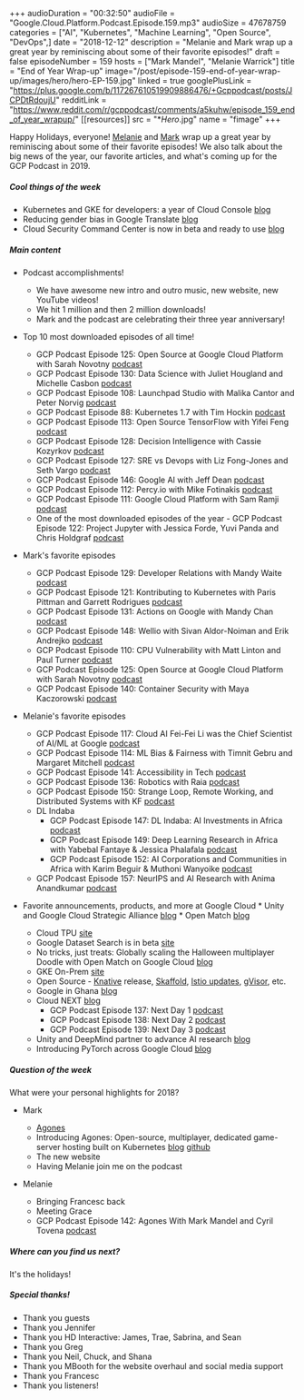 +++
audioDuration = "00:32:50"
audioFile = "Google.Cloud.Platform.Podcast.Episode.159.mp3"
audioSize = 47678759
categories = ["AI", "Kubernetes", "Machine Learning", "Open Source", "DevOps",]
date = "2018-12-12"
description = "Melanie and Mark wrap up a great year by reminiscing about some of their favorite episodes!"
draft = false
episodeNumber = 159
hosts = ["Mark Mandel", "Melanie Warrick"]
title = "End of Year Wrap-up"
image="/post/episode-159-end-of-year-wrap-up/images/hero/hero-EP-159.jpg"
linked = true
googlePlusLink = "https://plus.google.com/b/117267610519909886476/+Gcppodcast/posts/JCPDtRdoujU"
redditLink = "https://www.reddit.com/r/gcppodcast/comments/a5kuhw/episode_159_end_of_year_wrapup/"
[[resources]]
  src = "**Hero*.jpg"
  name = "fimage"
+++

Happy Holidays, everyone! [Melanie](https://twitter.com/nyghtowl) and [Mark](https://twitter.com/Neurotic) wrap up a great year by reminiscing about some of their favorite episodes! We also talk about the big news of the year, our favorite articles, and what's coming up for the GCP Podcast in 2019.

<!--more-->

##### Cool things of the week

* Kubernetes and GKE for developers: a year of Cloud Console [blog](https://cloud.google.com/blog/products/containers-kubernetes/kubernetes-and-gke-for-developers-a-year-of-cloud-console)
* Reducing gender bias in Google Translate [blog](https://www.blog.google/products/translate/reducing-gender-bias-google-translate/amp/)
* Cloud Security Command Center is now in beta and ready to use [blog](https://cloud.google.com/blog/products/identity-security/cloud-security-command-center-is-now-in-beta)

##### Main content

* Podcast accomplishments! 
     * We have awesome new intro and outro music, new website, new YouTube videos! 
     * We hit 1 million and then 2 million downloads! 
     * Mark and the podcast are celebrating their three year anniversary!

* Top 10 most downloaded episodes of all time!
     * GCP Podcast Episode 125: Open Source at Google Cloud Platform with Sarah Novotny [podcast](https://gcppodcast.com/post/episode-125-open-source-at-google-cloud-platform-with-sarah-novotny/)
     * GCP Podcast Episode 130: Data Science with Juliet Hougland and Michelle Casbon [podcast](https://www.gcppodcast.com/post/episode-130-data-science-with-juliet-hougland-and-michelle-casbon/)
     * GCP Podcast Episode 108: Launchpad Studio with Malika Cantor and Peter Norvig [podcast](https://www.gcppodcast.com/post/episode-108-lauchpad-studio-with-malika-cantor-and-peter-norvig/)
     * GCP Podcast Episode 88: Kubernetes 1.7 with Tim Hockin [podcast](https://www.gcppodcast.com/post/episode-88-kubernetes-1-7-with-tim-hockin/)
     * GCP Podcast Episode 113: Open Source TensorFlow with Yifei Feng [podcast](https://gcppodcast.com/post/episode-113-open-source-tensorflow-with-yifei-feng/)
     * GCP Podcast Episode 128: Decision Intelligence with Cassie Kozyrkov [podcast](https://gcppodcast.com/post/episode-128-decision-intelligence-with-cassie-kozyrkov/)
     * GCP Podcast Episode 127: SRE vs Devops with Liz Fong-Jones and Seth Vargo [podcast](https://gcppodcast.com/post/episode-127-sre-vs-devops-with-liz-fong-jones-and-seth-vargo/)
     * GCP Podcast Episode 146: Google AI with Jeff Dean [podcast](https://gcppodcast.com/post/episode-146-google-ai-with-jeff-dean/)
     * GCP Podcast Episode 112: Percy.io with Mike Fotinakis [podcast](https://gcppodcast.com/post/episode-112-percy-io-with-mike-fotinakis/)
     * GCP Podcast Episode 111: Google Cloud Platform with Sam Ramji [podcast](https://gcppodcast.com/post/episode-111-google-cloud-platform-with-sam-ramji/ )
     * One of the most downloaded episodes of the year - GCP Podcast Episode 122: Project Jupyter with Jessica Forde, Yuvi Panda and Chris Holdgraf [podcast](https://gcppodcast.com/post/episode-122-project-jupyter-with-jessica-forde-yuvi-panda-and-chris-holdgraf/)

* Mark's favorite episodes
     * GCP Podcast Episode 129: Developer Relations with Mandy Waite [podcast](https://gcppodcast.com/post/episode-129-developer-releations-with-mandy-waite/)
     * GCP Podcast Episode 121: Kontributing to Kubernetes with Paris Pittman and Garrett Rodrigues [podcast](https://gcppodcast.com/post/episode-121-kontributing-to-kubernetes-with-paris-pittman-and-garrett-rodrigues/)
     * GCP Podcast Episode 131: Actions on Google with Mandy Chan [podcast](https://gcppodcast.com/post/episode-131-actions-on-google-with-mandy-chan/)
     * GCP Podcast Episode 148: Wellio with Sivan Aldor-Noiman and Erik Andrejko [podcast](https://gcppodcast.com/post/episode-148-wellio-with-sivan-aldor-noiman-and-erik-andrejko/)
     * GCP Podcast Episode 110: CPU Vulnerability with Matt Linton and Paul Turner [podcast](https://gcppodcast.com/post/episode-110-cpu-vulnerability-with-matt-linton-and-paul-turner/)
     * GCP Podcast Episode 125: Open Source at Google Cloud Platform with Sarah Novotny [podcast](https://gcppodcast.com/post/episode-125-open-source-at-google-cloud-platform-with-sarah-novotny/)
     * GCP Podcast Episode 140: Container Security with Maya Kaczorowski [podcast](https://gcppodcast.com/post/episode-140-container-security-with-maya-kaczorowski/)

* Melanie's favorite episodes
     * GCP Podcast Episode 117: Cloud AI Fei-Fei Li was the Chief Scientist of AI/ML at Google [podcast](https://www.gcppodcast.com/post/episode-117-cloud-ai-with-fei-fei-li/)
     * GCP Podcast Episode 114: ML Bias & Fairness with Timnit Gebru and Margaret Mitchell [podcast](https://www.gcppodcast.com/post/episode-114-machine-learning-bias-and-fairness-with-timnit-gebru-and-margaret-mitchell/)
     * GCP Podcast Episode 141: Accessibility in Tech [podcast](https://gcppodcast.com/post/episode-141-accessibility-in-tech/)
     * GCP Podcast Episode 136: Robotics with Raia [podcast](https://www.gcppodcast.com/post/episode-136-robotics-navigation-and-reinforcement-learning-with-raia-hadsell/)
     * GCP Podcast Episode 150: Strange Loop, Remote Working, and Distributed Systems with KF [podcast](https://www.gcppodcast.com/post/episode-150-strange-loop-remote-working-and-distributed-systems-with-kf/)
     * DL Indaba
         * GCP Podcast Episode 147: DL Indaba: AI Investments in Africa [podcast](https://www.gcppodcast.com/post/episode-147-dl-indaba-ai-investments-in-africa/)
         * GCP Podcast Episode 149: Deep Learning Research in Africa with Yabebal Fantaye & Jessica Phalafala [podcast](https://www.gcppodcast.com/post/episode-149-deep-learning-research-in-africa-with-yabebal-fantaye-and-jessica-phalafala/)
         * GCP Podcast Episode 152: AI Corporations and Communities in Africa with Karim Beguir & Muthoni Wanyoike [podcast](https://www.gcppodcast.com/post/episode-152-ai-corporations-and-communities-in-africa-with-karim-beguir-and-buthoni-wanyoike/)
     * GCP Podcast Episode 157: NeurIPS and AI Research with Anima Anandkumar [podcast](https://www.gcppodcast.com/post/episode-157-neurips-and-ai-research-with-anima-anandkumar/)

* Favorite announcements, products, and more at Google Cloud
      * Unity and Google Cloud Strategic Alliance [blog](https://www.blog.google/products/google-cloud/powering-up-connected-game-development-through-our-alliance-with-unity/)
          * Open Match [blog](https://cloud.google.com/blog/products/open-source/open-match-flexible-and-extensible-matchmaking-for-games)
     * Cloud TPU [site](https://cloud.google.com/tpu/)
     * Google Dataset Search is in beta [site](https://toolbox.google.com/datasetsearch)
     * No tricks, just treats: Globally scaling the Halloween multiplayer Doodle with Open Match on Google Cloud [blog](https://cloud.google.com/blog/topics/inside-google-cloud/no-tricks-just-treats-globally-scaling-the-halloween-multiplayer-doodle-with-open-match-on-google-cloud)
     * GKE On-Prem [site](https://cloud.google.com/gke-on-prem/)
     * Open Source - [Knative](https://cloud.google.com/knative/) release, [Skaffold](https://cloud.google.com/blog/products/gcp/introducing-skaffold-easy-and-repeatable-kubernetes-development), [Istio updates](https://cloud.google.com/blog/products/gcp/istio-reaches-1-0-ready-for-prod), [gVisor](https://cloud.google.com/blog/products/gcp/open-sourcing-gvisor-a-sandboxed-container-runtime), etc.
     * Google in Ghana [blog](https://www.blog.google/around-the-globe/google-africa/google-ai-ghana/)
     * Cloud NEXT [blog](https://www.blog.google/products/google-cloud/100-plus-announcements-from-google-cloud-next-18/)
         * GCP Podcast Episode 137: Next Day 1 [podcast](https://www.gcppodcast.com/post/episode-137-next-day-1/)
         * GCP Podcast Episode 138: Next Day 2 [podcast](https://www.gcppodcast.com/post/episode-138-next-day-2/)
         * GCP Podcast Episode 139: Next Day 3 [podcast](https://www.gcppodcast.com/post/episode-139-next-day-3/)
     * Unity and DeepMind partner to advance AI research [blog](https://blogs.unity3d.com/2018/09/26/unity-and-deepmind-partner-to-advance-ai-research/)
     * Introducing PyTorch across Google Cloud [blog](https://cloud.google.com/blog/products/ai-machine-learning/introducing-pytorch-across-google-cloud)

##### Question of the week

What were your personal highlights for 2018?

* Mark
     * [Agones](https://cloud.google.com/blog/products/gcp/introducing-agones-open-source-multiplayer-dedicated-game-server-hosting-built-on-kubernetes)
     * Introducing Agones: Open-source, multiplayer, dedicated game-server hosting built on Kubernetes [blog](https://cloudplatform.googleblog.com/2018/03/introducing-Agones-open-source-multiplayer-dedicated-game-server-hosting-built-on-Kubernetes.html) [github](https://github.com/GoogleCloudPlatform/agones)
     * The new website
     * Having Melanie join me on the podcast

* Melanie
     * Bringing Francesc back
     * Meeting Grace
     * GCP Podcast Episode 142: Agones With Mark Mandel and Cyril Tovena [podcast](https://www.gcppodcast.com/post/episode-142-agones-with-mark-mandel-and-cyril-tovena/)

##### Where can you find us next?

It's the holidays! 

##### Special thanks!

* Thank you guests
* Thank you Jennifer
* Thank you HD Interactive: James, Trae, Sabrina, and Sean
* Thank you Greg
* Thank you Neil, Chuck, and Shana
* Thank you MBooth for the website overhaul and social media support
* Thank you Francesc
* Thank you listeners!